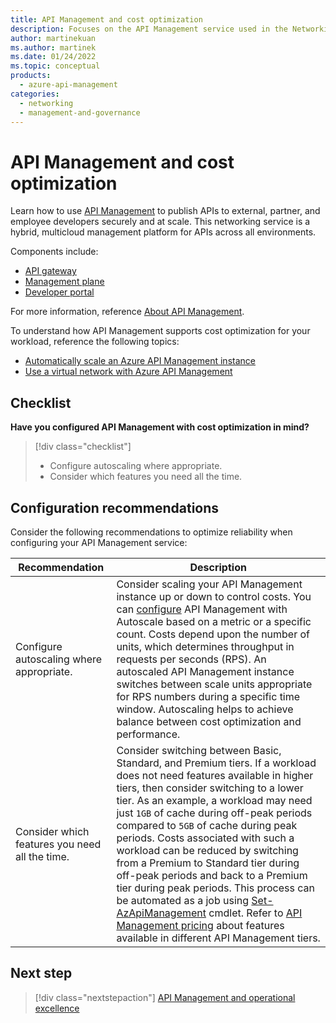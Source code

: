 ```yaml
---
title: API Management and cost optimization
description: Focuses on the API Management service used in the Networking solution to provide best-practice and configuration recommendations related to Cost optimization.
author: martinekuan
ms.author: martinek
ms.date: 01/24/2022
ms.topic: conceptual
products:
  - azure-api-management
categories:
  - networking
  - management-and-governance
---
```


# API Management and cost optimization

Learn how to use [API Management](/azure/api-management/) to publish APIs to external, partner, and employee developers securely and at scale. This networking service is a hybrid, multicloud management platform for APIs across all environments.

Components include:

- [API gateway](/azure/api-management/api-management-key-concepts#api-gateway)
- [Management plane](/azure/api-management/api-management-key-concepts#management-plane)
- [Developer portal](/azure/api-management/api-management-key-concepts#developer-portal)

For more information, reference [About API Management](/azure/api-management/api-management-key-concepts).

To understand how API Management supports cost optimization for your workload, reference the following topics:

- [Automatically scale an Azure API Management instance](/azure/api-management/api-management-howto-autoscale)
- [Use a virtual network with Azure API Management](/azure/api-management/virtual-network-concepts?tabs=stv2)

## Checklist

**Have you configured API Management with cost optimization in mind?**

> [!div class="checklist"]
> - Configure autoscaling where appropriate.
> - Consider which features you need all the time.

## Configuration recommendations

Consider the following recommendations to optimize reliability when configuring your API Management service:

|Recommendation|Description|
|--------------|-----------|
|Configure autoscaling where appropriate.|Consider scaling your API Management instance up or down to control costs. You can [configure](/azure/api-management/api-management-howto-autoscale) API Management with Autoscale based on a metric or a specific count. Costs depend upon the number of units, which determines throughput in requests per seconds (RPS). An autoscaled API Management instance switches between scale units appropriate for RPS numbers during a specific time window. Autoscaling helps to achieve balance between cost optimization and performance.|
|Consider which features you need all the time.|Consider switching between Basic, Standard, and Premium tiers. If a workload does not need features available in higher tiers, then consider switching to a lower tier. As an example, a workload may need just `1GB` of cache during off-peak periods compared to `5GB` of cache during peak periods. Costs associated with such a workload can be reduced by switching from a Premium to Standard tier during off-peak periods and back to a Premium tier during peak periods. This process can be automated as a job using [Set-AzApiManagement](/powershell/module/az.apimanagement/set-azapimanagement?view=azps-7.1.0&viewFallbackFrom=azps-5.4.0&preserve-view=true) cmdlet. Refer to [API Management pricing](https://azure.microsoft.com/pricing/details/api-management/) about features available in different API Management tiers.|

## Next step

> [!div class="nextstepaction"]
> [API Management and operational excellence](operational-excellence.md)